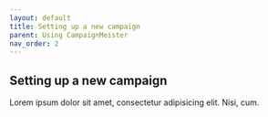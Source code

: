 ```yaml
---
layout: default
title: Setting up a new campaign
parent: Using CampaignMeister
nav_order: 2
---
```


## Setting up a new campaign

Lorem ipsum dolor sit amet, consectetur adipisicing elit. Nisi, cum.